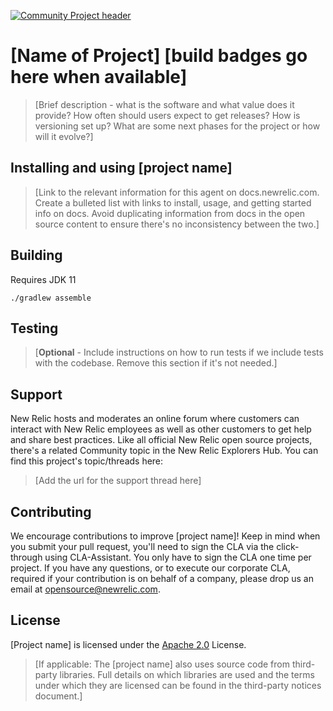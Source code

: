 [![Community Project header](https://github.com/newrelic/opensource-website/raw/master/src/images/categories/Community_Project.png)](https://opensource.newrelic.com/oss-category/#community-project)

# [Name of Project] [build badges go here when available]

>[Brief description - what is the software and what value does it provide? How often should users expect to get releases? How is versioning set up? What are some next phases for the project or how will it evolve?]

## Installing and using [project name]

> [Link to the relevant information for this agent on docs.newrelic.com. Create a bulleted list with links to install, usage, and getting started info on docs. Avoid duplicating information from docs in the open source content to ensure there's no inconsistency between the two.]


## Building
Requires JDK 11

`./gradlew assemble`

## Testing

>[**Optional** - Include instructions on how to run tests if we include tests with the codebase. Remove this section if it's not needed.]

## Support

New Relic hosts and moderates an online forum where customers can interact with New Relic employees as well as other customers to get help and share best practices. Like all official New Relic open source projects, there's a related Community topic in the New Relic Explorers Hub. You can find this project's topic/threads here:

>[Add the url for the support thread here]

## Contributing

We encourage contributions to improve [project name]! Keep in mind when you submit your pull request, you'll need to sign the CLA via the click-through using CLA-Assistant. You only have to sign the CLA one time per project.
If you have any questions, or to execute our corporate CLA, required if your contribution is on behalf of a company,  please drop us an email at opensource@newrelic.com.

## License
[Project name] is licensed under the [Apache 2.0](http://apache.org/licenses/LICENSE-2.0.txt) License.
>[If applicable: The [project name] also uses source code from third-party libraries. Full details on which libraries are used and the terms under which they are licensed can be found in the third-party notices document.]
